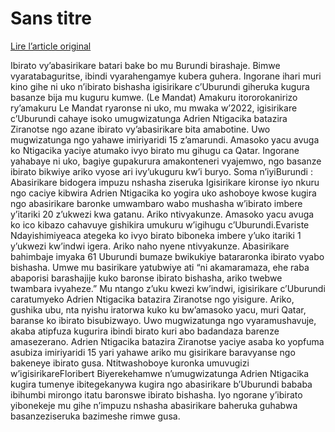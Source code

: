 # Sans titre

[Lire l’article original](https://lemandat.org/kir/blog/2023/07/12/burundi-abasirikare-baguriwe-ibirato-bija-mu-kuguru-kumwe/)

Ibirato vy’abasirikare batari bake bo mu Burundi birashaje. Bimwe vyaratabaguritse, ibindi vyarahengamye kubera guhera. Ingorane ihari muri kino gihe ni uko n’ibirato bishasha igisirikare c’Uburundi giheruka kugura basanze bija mu kuguru kumwe. (Le Mandat)
Amakuru itororokanirizo ry’amakuru Le Mandat ryaronse ni uko, mu mwaka w’2022, igisirikare c’Uburundi cahaye isoko umugwizatunga Adrien Ntigacika batazira Ziranotse ngo azane ibirato vy’abasirikare bita amabotine. Uwo mugwizatunga ngo yahawe imiriyaridi 15 z’amarundi. Amasoko yacu avuga ko Ntigacika yaciye atumako ivyo birato mu gihugu ca Qatar. Ingorane yahabaye ni uko, bagiye gupakurura amakonteneri vyajemwo, ngo basanze ibirato bikwiye ariko vyose ari ivy’ukuguru kw’i buryo.
Soma n’iyiBurundi : Abasirikare bidogera impuzu nshasha ziseruka
Igisirikare kironse iyo nkuru ngo caciye kibwira Adrien Ntigacika ko yogira uko ashoboye kwose kugira ngo abasirikare baronke umwambaro wabo mushasha w’ibirato imbere y’itariki 20 z’ukwezi kwa gatanu. Ariko ntivyakunze. Amasoko yacu avuga ko ico kibazo cahavuye gishikira umukuru w’igihugu c’Uburundi.Evariste Ndayishimiyeaca ategeka ko ivyo birato biboneka imbere y’uko itariki 1 y’ukwezi kw’indwi igera. Ariko naho nyene ntivyakunze. Abasirikare bahimbaje imyaka 61 Uburundi bumaze bwikukiye batararonka ibirato vyabo bishasha. Umwe mu basirikare yatubwiye ati “ni akamaramaza, ehe raba abaporisi barashajije kuko baronse ibirato bishasha, ariko twebwe twambara ivyaheze.”
Mu ntango z’uku kwezi kw’indwi, igisirikare c’Uburundi caratumyeko Adrien Ntigacika batazira Ziranotse ngo yisigure. Ariko, gushika ubu, nta nyishu iratorwa kuko ku bw’amasoko yacu, muri Qatar, baranse ko ibirato bisubizwayo. Uwo mugwizatunga ngo vyaramushavuje, akaba atipfuza kugurira ibindi birato kuri abo badandaza barenze amasezerano. Adrien Ntigacika batazira Ziranotse yaciye asaba ko yopfuma asubiza imiriyaridi 15 yari yahawe ariko mu gisirikare baravyanse ngo bakeneye ibirato gusa.
Ntitwashoboye kuronka umuvugizi w’igisirikareFloribert Biyerekehamwe n’umugwizatunga Adrien Ntigacika kugira tumenye ibitegekanywa kugira ngo abasirikare b’Uburundi bababa ibihumbi mirongo itatu baronswe ibirato bishasha.
Iyo ngorane y’ibirato yibonekeje mu gihe n’impuzu nshasha abasirikare baheruka guhabwa basanzeziseruka bazimeshe rimwe gusa.